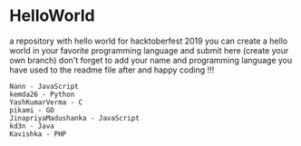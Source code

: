 # HelloWorld
a repository with hello world for hacktoberfest 2019
you can create a hello world in your favorite programming language and submit here (create your own branch)
don't forget to add your name and programming language you have used to the readme file after and happy coding !!!

```
Nann - JavaScript
kemda26 - Python
YashKumarVerma - C
pikami - GO
JinapriyaMadushanka - JavaScript
kd3n - Java
Kavishka - PHP
```
